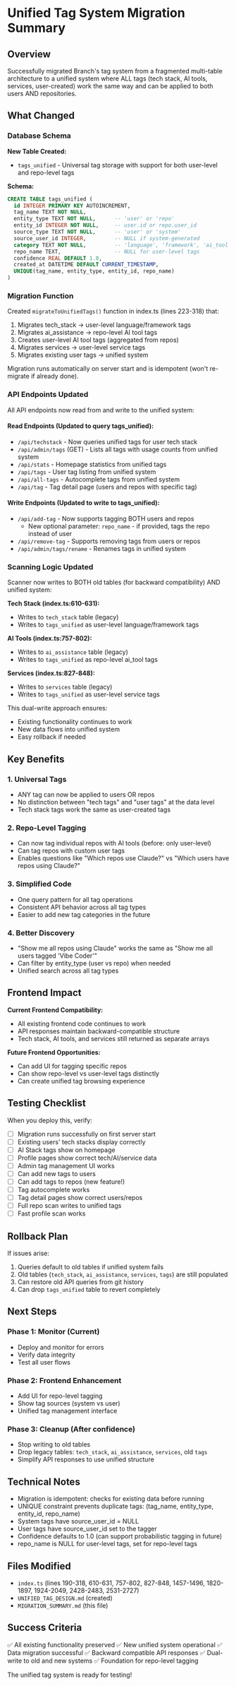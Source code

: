 # Unified Tag System Migration Summary

## Overview

Successfully migrated Branch's tag system from a fragmented multi-table architecture to a unified system where ALL tags (tech stack, AI tools, services, user-created) work the same way and can be applied to both users AND repositories.

## What Changed

### Database Schema

**New Table Created:**
- `tags_unified` - Universal tag storage with support for both user-level and repo-level tags

**Schema:**
```sql
CREATE TABLE tags_unified (
  id INTEGER PRIMARY KEY AUTOINCREMENT,
  tag_name TEXT NOT NULL,
  entity_type TEXT NOT NULL,      -- 'user' or 'repo'
  entity_id INTEGER NOT NULL,     -- user.id or repo.user_id
  source_type TEXT NOT NULL,      -- 'user' or 'system'
  source_user_id INTEGER,         -- NULL if system-generated
  category TEXT NOT NULL,         -- 'language', 'framework', 'ai_tool', 'service', 'user_tag'
  repo_name TEXT,                 -- NULL for user-level tags
  confidence REAL DEFAULT 1.0,
  created_at DATETIME DEFAULT CURRENT_TIMESTAMP,
  UNIQUE(tag_name, entity_type, entity_id, repo_name)
)
```

### Migration Function

Created `migrateToUnifiedTags()` function in index.ts (lines 223-318) that:
1. Migrates tech_stack → user-level language/framework tags
2. Migrates ai_assistance → repo-level AI tool tags
3. Creates user-level AI tool tags (aggregated from repos)
4. Migrates services → user-level service tags
5. Migrates existing user tags → unified system

Migration runs automatically on server start and is idempotent (won't re-migrate if already done).

### API Endpoints Updated

All API endpoints now read from and write to the unified system:

#### Read Endpoints (Updated to query tags_unified):
- `/api/techstack` - Now queries unified tags for user tech stack
- `/api/admin/tags` (GET) - Lists all tags with usage counts from unified system
- `/api/stats` - Homepage statistics from unified tags
- `/api/tags` - User tag listing from unified system
- `/api/all-tags` - Autocomplete tags from unified system
- `/api/tag` - Tag detail page (users and repos with specific tag)

#### Write Endpoints (Updated to write to tags_unified):
- `/api/add-tag` - Now supports tagging BOTH users and repos
  - New optional parameter: `repo_name` - if provided, tags the repo instead of user
- `/api/remove-tag` - Supports removing tags from users or repos
- `/api/admin/tags/rename` - Renames tags in unified system

### Scanning Logic Updated

Scanner now writes to BOTH old tables (for backward compatibility) AND unified system:

**Tech Stack (index.ts:610-631):**
- Writes to `tech_stack` table (legacy)
- Writes to `tags_unified` as user-level language/framework tags

**AI Tools (index.ts:757-802):**
- Writes to `ai_assistance` table (legacy)
- Writes to `tags_unified` as repo-level ai_tool tags

**Services (index.ts:827-848):**
- Writes to `services` table (legacy)
- Writes to `tags_unified` as user-level service tags

This dual-write approach ensures:
- Existing functionality continues to work
- New data flows into unified system
- Easy rollback if needed

## Key Benefits

### 1. Universal Tags
- ANY tag can now be applied to users OR repos
- No distinction between "tech tags" and "user tags" at the data level
- Tech stack tags work the same as user-created tags

### 2. Repo-Level Tagging
- Can now tag individual repos with AI tools (before: only user-level)
- Can tag repos with custom user tags
- Enables questions like "Which repos use Claude?" vs "Which users have repos using Claude?"

### 3. Simplified Code
- One query pattern for all tag operations
- Consistent API behavior across all tag types
- Easier to add new tag categories in the future

### 4. Better Discovery
- "Show me all repos using Claude" works the same as "Show me all users tagged 'Vibe Coder'"
- Can filter by entity_type (user vs repo) when needed
- Unified search across all tag types

## Frontend Impact

**Current Frontend Compatibility:**
- All existing frontend code continues to work
- API responses maintain backward-compatible structure
- Tech stack, AI tools, and services still returned as separate arrays

**Future Frontend Opportunities:**
- Can add UI for tagging specific repos
- Can show repo-level vs user-level tags distinctly
- Can create unified tag browsing experience

## Testing Checklist

When you deploy this, verify:

- [ ] Migration runs successfully on first server start
- [ ] Existing users' tech stacks display correctly
- [ ] AI Stack tags show on homepage
- [ ] Profile pages show correct tech/AI/service data
- [ ] Admin tag management UI works
- [ ] Can add new tags to users
- [ ] Can add tags to repos (new feature!)
- [ ] Tag autocomplete works
- [ ] Tag detail pages show correct users/repos
- [ ] Full repo scan writes to unified tags
- [ ] Fast profile scan works

## Rollback Plan

If issues arise:

1. Queries default to old tables if unified system fails
2. Old tables (`tech_stack`, `ai_assistance`, `services`, `tags`) are still populated
3. Can restore old API queries from git history
4. Can drop `tags_unified` table to revert completely

## Next Steps

### Phase 1: Monitor (Current)
- Deploy and monitor for errors
- Verify data integrity
- Test all user flows

### Phase 2: Frontend Enhancement
- Add UI for repo-level tagging
- Show tag sources (system vs user)
- Unified tag management interface

### Phase 3: Cleanup (After confidence)
- Stop writing to old tables
- Drop legacy tables: `tech_stack`, `ai_assistance`, `services`, old `tags`
- Simplify API responses to use unified structure

## Technical Notes

- Migration is idempotent: checks for existing data before running
- UNIQUE constraint prevents duplicate tags: (tag_name, entity_type, entity_id, repo_name)
- System tags have source_user_id = NULL
- User tags have source_user_id set to the tagger
- Confidence defaults to 1.0 (can support probabilistic tagging in future)
- repo_name is NULL for user-level tags, set for repo-level tags

## Files Modified

- `index.ts` (lines 190-318, 610-631, 757-802, 827-848, 1457-1496, 1820-1897, 1924-2049, 2428-2483, 2531-2727)
- `UNIFIED_TAG_DESIGN.md` (created)
- `MIGRATION_SUMMARY.md` (this file)

## Success Criteria

✅ All existing functionality preserved
✅ New unified system operational
✅ Data migration successful
✅ Backward compatible API responses
✅ Dual-write to old and new systems
✅ Foundation for repo-level tagging

The unified tag system is ready for testing!
